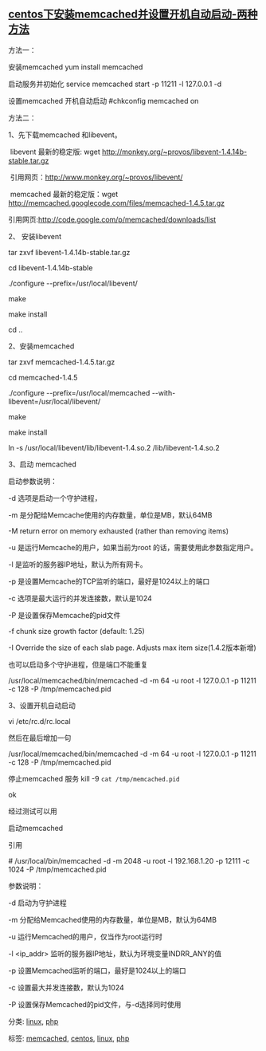 ## [centos下安装memcached并设置开机自动启动-两种方法](https://www.cnblogs.com/walter371/p/5047201.html)

方法一：

 

安装memcached
yum install memcached

启动服务并初始化
service memcached start -p 11211 -l 127.0.0.1 -d

设置memcached 开机自动启动
\#chkconfig memcached on

 

方法二：

1、先下载memcached 和libevent。

​      libevent 最新的稳定版: wget http://monkey.org/~provos/libevent-1.4.14b-stable.tar.gz

​     引用网页：<http://www.monkey.org/~provos/libevent/> 

​       memcached 最新的稳定版：wget  http://memcached.googlecode.com/files/memcached-1.4.5.tar.gz

   引用网页:<http://code.google.com/p/memcached/downloads/list>

2、   安装libevent

tar zxvf libevent-1.4.14b-stable.tar.gz

cd libevent-1.4.14b-stable

./configure --prefix=/usr/local/libevent/

make

make install

cd ..

2、安装memcached 

tar zxvf  memcached-1.4.5.tar.gz

cd memcached-1.4.5

./configure --prefix=/usr/local/memcached --with-libevent=/usr/local/libevent/

make 

make install

ln -s /usr/local/libevent/lib/libevent-1.4.so.2 /lib/libevent-1.4.so.2

3、启动 memcached

启动参数说明：

-d 选项是启动一个守护进程，

-m 是分配给Memcache使用的内存数量，单位是MB，默认64MB 

-M return error on memory exhausted (rather than removing items)

-u 是运行Memcache的用户，如果当前为root 的话，需要使用此参数指定用户。

-l 是监听的服务器IP地址，默认为所有网卡。

-p 是设置Memcache的TCP监听的端口，最好是1024以上的端口

-c 选项是最大运行的并发连接数，默认是1024

-P 是设置保存Memcache的pid文件 

-f chunk size growth factor (default: 1.25) 

-I Override the size of each slab page. Adjusts max item size(1.4.2版本新增)

 

也可以启动多个守护进程，但是端口不能重复 

/usr/local/memcached/bin/memcached -d -m 64 -u root -l 127.0.0.1 -p 11211 -c 128 -P /tmp/memcached.pid

3、设置开机自动启动

vi /etc/rc.d/rc.local

然后在最后增加一句

/usr/local/memcached/bin/memcached -d -m 64 -u root -l 127.0.0.1 -p 11211 -c 128 -P /tmp/memcached.pid

 

停止memcached 服务  kill -9 `cat /tmp/memcached.pid`

ok

 

经过测试可以用

 

 

启动memcached

引用

\# /usr/local/bin/memcached -d -m 2048  -u root -l 192.168.1.20 -p 12111 -c 1024 -P /tmp/memcached.pid 

参数说明： 

-d	启动为守护进程 

-m <num>	分配给Memcached使用的内存数量，单位是MB，默认为64MB 

-u <username>	运行Memcached的用户，仅当作为root运行时 

-l <ip_addr>	监听的服务器IP地址，默认为环境变量INDRR_ANY的值 

-p <num>	设置Memcached监听的端口，最好是1024以上的端口 

-c <num>	设置最大并发连接数，默认为1024 

-P <file>	设置保存Memcached的pid文件，与-d选择同时使用 

 



分类: [linux](https://www.cnblogs.com/walter371/category/612157.html), [php](https://www.cnblogs.com/walter371/category/612158.html)

标签: [memcached](https://www.cnblogs.com/walter371/tag/memcached/), [centos](https://www.cnblogs.com/walter371/tag/centos/), [linux](https://www.cnblogs.com/walter371/tag/linux/), [php](https://www.cnblogs.com/walter371/tag/php/)